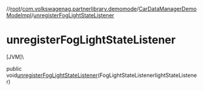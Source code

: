 //[root](../../../index.md)/[com.volkswagenag.partnerlibrary.demomode](../index.md)/[CarDataManagerDemoModeImpl](index.md)/[unregisterFogLightStateListener](unregister-fog-light-state-listener.md)

# unregisterFogLightStateListener

[JVM]\

public void[unregisterFogLightStateListener](unregister-fog-light-state-listener.md)(FogLightStateListenerlightStateListener)
